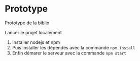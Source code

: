 # Prototype
Prototype de la biblio

Lancer le projet localement
1. Installer nodejs et npm
2. Puis installer les dépendes avec la commande `npm install`
3. Enfin démarer le serveur avec la commande `npm start`
